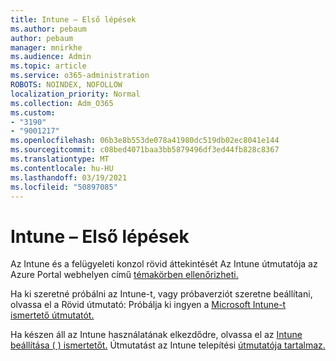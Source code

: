 ```yaml
---
title: Intune – Első lépések
ms.author: pebaum
author: pebaum
manager: mnirkhe
ms.audience: Admin
ms.topic: article
ms.service: o365-administration
ROBOTS: NOINDEX, NOFOLLOW
localization_priority: Normal
ms.collection: Adm_O365
ms.custom:
- "3190"
- "9001217"
ms.openlocfilehash: 06b3e8b553de078a41980dc519db02ec8041e144
ms.sourcegitcommit: c08bed4071baa3bb5879496df3ed44fb828c8367
ms.translationtype: MT
ms.contentlocale: hu-HU
ms.lasthandoff: 03/19/2021
ms.locfileid: "50897085"
---
```

# <a name="getting-started-with-intune"></a>Intune – Első lépések

Az Intune és a felügyeleti konzol rövid áttekintését Az Intune útmutatója az Azure Portal webhelyen című [témakörben ellenőrizheti.](https://docs.microsoft.com/mem/intune/fundamentals/tutorial-walkthrough-endpoint-manager)

Ha ki szeretné próbálni az Intune-t, vagy próbaverziót szeretne beállítani, olvassa el a Rövid útmutató: Próbálja ki ingyen a [Microsoft Intune-t ismertető útmutatót.](https://docs.microsoft.com/intune/fundamentals/free-trial-sign-up)

Ha készen áll az Intune használatának elkezdődre, olvassa el az [Intune beállítása ( ) ismertetőt.](https://docs.microsoft.com/mem/intune/fundamentals/setup-steps) Útmutatást az Intune telepítési [útmutatója tartalmaz.](https://admin.microsoft.com/AdminPortal/Home?ref=/modernonboarding/intunesetupguide)